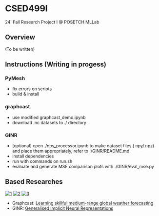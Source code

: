 # CSED499I
24' Fall Research Project I @ POSETCH MLLab

## Overview
(To be written)

## Instructions (Writing in progess)
### PyMesh
* fix errors on scripts
* build & install

### graphcast
* use modified graphcast_demo.ipynb
* download .nc datasets to ./ directory

### GINR
* [optional] open ./npy_processor.ipynb to make dataset files (.npy/.npz) and place them appropriately, refer to ./GINR/README.md
* install dependencies
* run with commands on run.sh
* evaluate and generate MSE comparison plots with ./GINR/eval_mse.py

## Based Researches
[![1](https://img.shields.io/static/v1?label=google-deepmind&message=graphcast&color=181717)](https://github.com/google-deepmind/graphcast)
[![2](https://img.shields.io/static/v1?label=danielegrattarola&message=GINR&color=181717)](https://github.com/danielegrattarola/GINR)
[![3](https://img.shields.io/static/v1?label=PyMesh&message=PyMesh&color=181717)](https://github.com/PyMesh/PyMesh)

* Graphcast: [Learning skillful medium-range global weather forecasting](https://www.science.org/doi/10.1126/science.adi2336)
* GINR: [Generalised Implicit Neural Representations](https://arxiv.org/abs/2205.15674)
